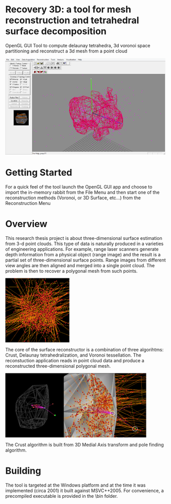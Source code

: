 # Recovery 3D: a tool for mesh reconstruction and tetrahedral surface decomposition 


OpenGL GUI Tool to compute delaunay tetrahedra, 3d voronoi space partitioning and reconstruct a 3d mesh from a point cloud

<a href="url"><img src="https://github.com/alicata/r3d-2001/blob/master/docs/img/r3d_tool.png" align="center" height="300" width="500" ></a>

# Getting Started
For a quick feel of the tool launch the OpenGL GUI app and choose to import the in-memory rabbit from the File Menu and then start one of the reconstruction methods (Voronoi, or 3D Surface, etc...) from the Reconstruction Menu 

# Overview 
This research thesis project is about three-dimensional surface estimation from 3-d point clouds. This type of data is naturally produced in a varieties of engineering applications. For example, range laser scanners generate depth information from a physical object (range image) and the result is a partial set of three-dimensional surface points. Range images from different view angles are then aligned and merged into a single point cloud. The problem is then to recover a polygonal mesh from such points. 

<a href="url"><img src="https://github.com/alicata/r3d-2001/blob/master/docs/img/justvoronoi.png" align="center" height="200" width="200" ></a>

The core of the surface reconstructor is a combination of three algorihtms: Crust, Delaunay tetrahedralization, and Voronoi tessellation. The reconstuction application reads in point cloud data and produce a reconstructed three-dimensional polygonal mesh. 

<a href="url"><img src="https://github.com/alicata/r3d-2001/blob/master/docs/img/pole_ins1.png" align="center" height="200" width="440" ></a>

The Crust algorithm is built from 3D Medial Axis transform and pole finding algorithm. 

# Building
The tool is targeted at the Windows platform and at the time it was implemented (circa 2001) it built against MSVC++2005. For convenience, a precompiled executable is provided in the \bin folder.


 

